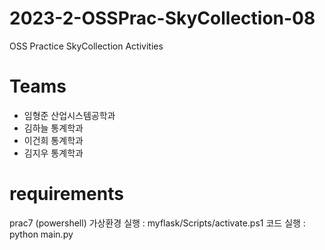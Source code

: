 # 2023-2-OSSPrac-SkyCollection-08
OSS Practice SkyCollection Activities

# Teams
- 임형준 산업시스템공학과
- 김하늘 통계학과
- 이건희 통계학과
- 김지우 통계학과

# requirements
prac7 (powershell)
가상환경 실행 : myflask/Scripts/activate.ps1
코드 실행 : python main.py